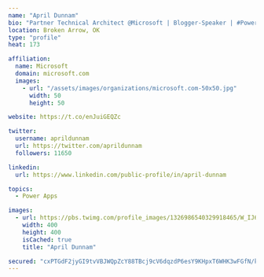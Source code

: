 ```yaml
---
name: "April Dunnam"
bio: "Partner Technical Architect @Microsoft | Blogger-Speaker | #PowerApps, #PowerAutomate, #Office365, #SharePoint | #WIT | #Karaoke Queen"
location: Broken Arrow, OK
type: "profile"
heat: 173

affiliation:
  name: Microsoft
  domain: microsoft.com
  images:
    - url: "/assets/images/organizations/microsoft.com-50x50.jpg"
      width: 50
      height: 50

website: https://t.co/enJuiGEQZc

twitter:
  username: aprildunnam
  url: https://twitter.com/aprildunnam
  followers: 11650

linkedin:
  url: https://www.linkedin.com/public-profile/in/april-dunnam

topics:
  - Power Apps

images:
  - url: https://pbs.twimg.com/profile_images/1326986540329918465/W_IJ6Ih2_400x400.jpg
    width: 400
    height: 400
    isCached: true
    title: "April Dunnam"

secured: "cxPTGdF2jyGI9tvVBJWQpZcY88TBcj9cV6dqzdP6esY9KHpxT6WHK3wFGfN/kqd8Ky9AMcGUONPJEPQOnRoqi2dQvQFAdEv8q0dRiCc2rTjtln3F6xJeOTdJbaOp+acjhJb9n6Dl9PQ5fKoLuCsGhh+hFSfUkWAVZVM5ZBYfkRrKnHRqM70tPKCxLC1BdENWkIjN01sDQ2U0KzR59d9scrAH4knadkz82kIRXD6VHAuu6I48R9GqOMmV8H1SdFIDId4WMXgMeFbHyHvQ0uXrkpSI2jNzGW4hiXsoBa64PYjX7ydwHID5nwDxEUZyM2dvwGvek04YM9qB4boZANGmjR/a25N7RXKIHwkvA9GgK6qc3Ay3yHIFR37Q8+LQKfakfRvyQTzQn1x6x4IdZ5N+Lf3cEbF+LBGPpu/5DkJZquc=;OsDeoLgIv5UBE20Q912kkg=="
---
```


